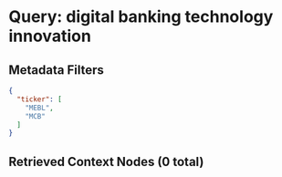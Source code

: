 # Query: digital banking technology innovation

## Metadata Filters
```json
{
  "ticker": [
    "MEBL",
    "MCB"
  ]
}
```

## Retrieved Context Nodes (0 total)

